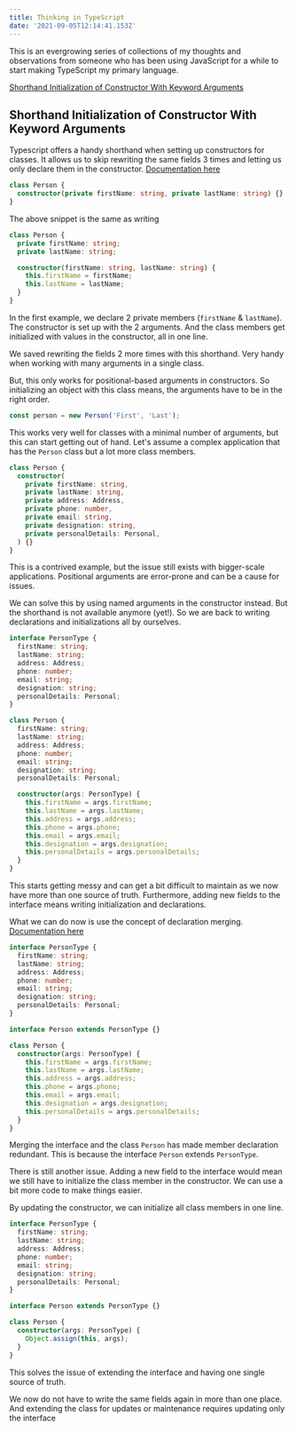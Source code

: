 ```yaml
---
title: Thinking in TypeScript
date: '2021-09-05T12:14:41.153Z'
---
```


This is an evergrowing series of collections of my thoughts and observations from someone who has been using JavaScript for a while to start making TypeScript my primary language.

[Shorthand Initialization of Constructor With Keyword Arguments](#shorthand-initialization-of-constructor-with-keyword-arguments)

## <a name="shorthand-initialization-of-constructor-with-keyword-arguments"></a>Shorthand Initialization of Constructor With Keyword Arguments

Typescript offers a handy shorthand when setting up constructors for classes. It allows us to skip rewriting the same fields 3 times and letting us only declare them in the constructor. [Documentation here](https://www.typescriptlang.org/docs/handbook/2/classes.html#parameter-properties)

```typescript
class Person {
  constructor(private firstName: string, private lastName: string) {}
}
```

The above snippet is the same as writing

```typescript
class Person {
  private firstName: string;
  private lastName: string;

  constructor(firstName: string, lastName: string) {
    this.firstName = firstName;
    this.lastName = lastName;
  }
}
```

In the first example, we declare 2 private members (`firstName` & `lastName`). The constructor is set up with the 2 arguments. And the class members get initialized with values in the constructor, all in one line.

We saved rewriting the fields 2 more times with this shorthand. Very handy when working with many arguments in a single class.

But, this only works for positional-based arguments in constructors. So initializing an object with this class means, the arguments have to be in the right order.

```typescript
const person = new Person('First', 'Last');
```

This works very well for classes with a minimal number of arguments, but this can start getting out of hand. Let's assume a complex application that has the `Person` class but a lot more class members.

```typescript
class Person {
  constructor(
    private firstName: string,
    private lastName: string,
    private address: Address,
    private phone: number,
    private email: string,
    private designation: string,
    private personalDetails: Personal,
  ) {}
}
```

This is a contrived example, but the issue still exists with bigger-scale applications. Positional arguments are error-prone and can be a cause for issues.

We can solve this by using named arguments in the constructor instead. But the shorthand is not available anymore (yet!). So we are back to writing declarations and initializations all by ourselves.

```typescript
interface PersonType {
  firstName: string;
  lastName: string;
  address: Address;
  phone: number;
  email: string;
  designation: string;
  personalDetails: Personal;
}

class Person {
  firstName: string;
  lastName: string;
  address: Address;
  phone: number;
  email: string;
  designation: string;
  personalDetails: Personal;

  constructor(args: PersonType) {
    this.firstName = args.firstName;
    this.lastName = args.lastName;
    this.address = args.address;
    this.phone = args.phone;
    this.email = args.email;
    this.designation = args.designation;
    this.personalDetails = args.personalDetails;
  }
}
```

This starts getting messy and can get a bit difficult to maintain as we now have more than one source of truth. Furthermore, adding new fields to the interface means writing initialization and declarations.

What we can do now is use the concept of declaration merging. [Documentation here](https://www.typescriptlang.org/docs/handbook/declaration-merging.html)

```typescript
interface PersonType {
  firstName: string;
  lastName: string;
  address: Address;
  phone: number;
  email: string;
  designation: string;
  personalDetails: Personal;
}

interface Person extends PersonType {}

class Person {
  constructor(args: PersonType) {
    this.firstName = args.firstName;
    this.lastName = args.lastName;
    this.address = args.address;
    this.phone = args.phone;
    this.email = args.email;
    this.designation = args.designation;
    this.personalDetails = args.personalDetails;
  }
}
```

Merging the interface and the class `Person` has made member declaration redundant. This is because the interface `Person` extends `PersonType`.

There is still another issue. Adding a new field to the interface would mean we still have to initialize the class member in the constructor. We can use a bit more code to make things easier.

By updating the constructor, we can initialize all class members in one line.

```typescript
interface PersonType {
  firstName: string;
  lastName: string;
  address: Address;
  phone: number;
  email: string;
  designation: string;
  personalDetails: Personal;
}

interface Person extends PersonType {}

class Person {
  constructor(args: PersonType) {
    Object.assign(this, args);
  }
}
```

This solves the issue of extending the interface and having one single source of truth.

We now do not have to write the same fields again in more than one place. And extending the class for updates or maintenance requires updating only the interface
